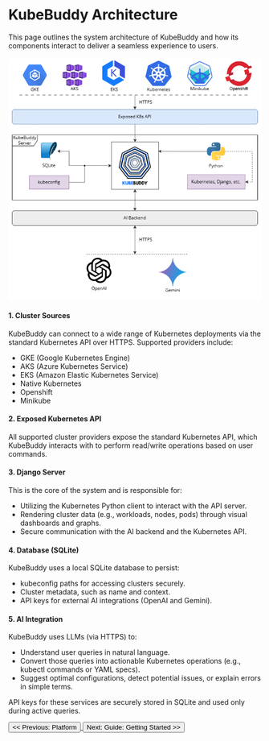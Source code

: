 # KubeBuddy Architecture

This page outlines the system architecture of KubeBuddy and how its components interact to deliver a seamless experience to users.

![KubeBuddy Architecture](../../images/kubebuddy-architecture.png)
#### 1. Cluster Sources
KubeBuddy can connect to a wide range of Kubernetes deployments via the standard Kubernetes API over HTTPS. Supported providers include:

- GKE (Google Kubernetes Engine)
- AKS (Azure Kubernetes Service)
- EKS (Amazon Elastic Kubernetes Service)
- Native Kubernetes
- Openshift
- Minikube

#### 2. Exposed Kubernetes API
All supported cluster providers expose the standard Kubernetes API, which KubeBuddy interacts with to perform read/write operations based on user commands.

#### 3. Django Server
This is the core of the system and is responsible for:

- Utilizing the Kubernetes Python client to interact with the API server.
- Rendering cluster data (e.g., workloads, nodes, pods) through visual dashboards and graphs.
- Secure communication with the AI backend and the Kubernetes API.

#### 4. Database (SQLite)
KubeBuddy uses a local SQLite database to persist:

- kubeconfig paths for accessing clusters securely.
- Cluster metadata, such as name and context.
- API keys for external AI integrations (OpenAI and Gemini).

#### 5. AI Integration
KubeBuddy uses LLMs (via HTTPS) to:

- Understand user queries in natural language.
- Convert those queries into actionable Kubernetes operations (e.g., kubectl commands or YAML specs).
- Suggest optimal configurations, detect potential issues, or explain errors in simple terms.

API keys for these services are securely stored in SQLite and used only during active queries.

<a href="#platform">
  <button class="btn btn-secondary btn-sm"> << Previous: Platform </button>
</a>

<a href="#getting-started">
  <button class="btn btn-primary btn-sm">Next: Guide: Getting Started >> </button>
</a>